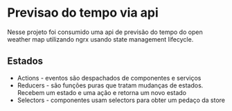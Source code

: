 # Previsao do tempo via api
Nesse projeto foi consumido uma api de previsão do tempo do open weather map utilizando ngrx usando state management lifecycle.
## Estados
* Actions - eventos são despachados de componentes e serviços
* Reducers - são funções puras que tratam mudanças de estados. Recebem um estado e uma ação e retorna um novo estado
* Selectors - componentes usam selectors para obter um pedaço da store
